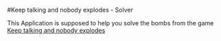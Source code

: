 #Keep talking and nobody explodes - Solver

This Application is supposed to help you solve the bombs from the game [Keep talking and nobody explodes](https://keeptalkinggame.com)
